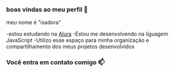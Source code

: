 ### boas vindas ao meu perfil 💙

meu nome é "isadora"

-estou estudando na [Alura](https://www.alura.com.br)
-Estou me desenvolvendo na liguagem JavaScript
-Utilizo esse espaço para minha organização e compartilhamento dos meus projetos desenvolvidos 

### Você entra em contato comigo 📫
